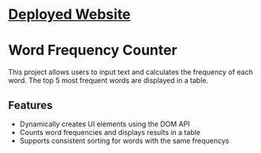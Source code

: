 # [Deployed Website](https://desperado1736.github.io/Assignment-6-CSC-317/) 

# Word Frequency Counter

This project allows users to input text and calculates the frequency of each word. The top 5 most frequent words are displayed in a table.

## Features
- Dynamically creates UI elements using the DOM API
- Counts word frequencies and displays results in a table
- Supports consistent sorting for words with the same frequencys
